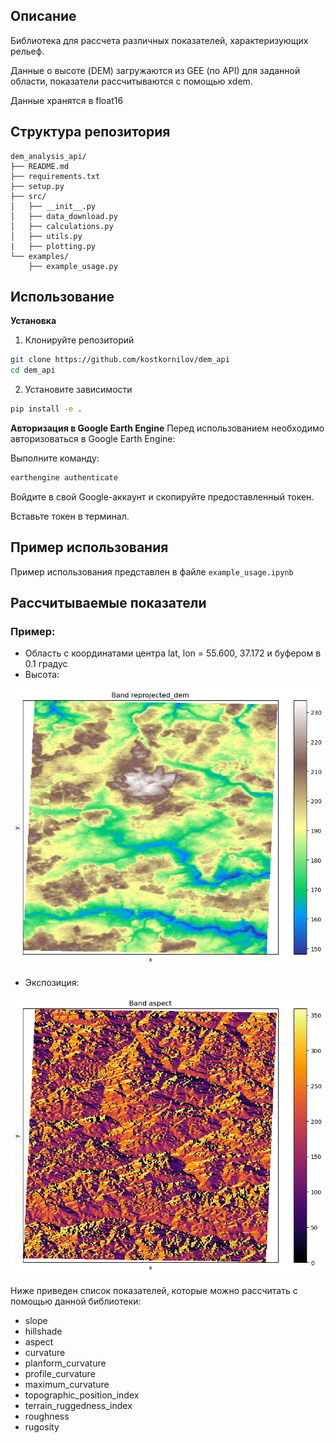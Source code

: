 ## Описание
Библиотека для рассчета различных показателей, характеризующих рельеф. 

Данные о высоте (DEM) загружаются из GEE (по API) для заданной области, показатели рассчитываются с помощью xdem.

Данные хранятся в float16

## Структура репозитория 

```
dem_analysis_api/
├── README.md
├── requirements.txt
├── setup.py
├── src/
│   ├── __init__.py
│   ├── data_download.py
│   ├── calculations.py
│   ├── utils.py
|   ├── plotting.py
└── examples/
    ├── example_usage.py
```
## Использование

**Установка**
1. Клонируйте репозиторий
```bash
git clone https://github.com/kostkornilov/dem_api
cd dem_api
```
2. Установите зависимости
```bash
pip install -e .
```

**Авторизация в Google Earth Engine** 
Перед использованием необходимо авторизоваться в Google Earth Engine:

Выполните команду:
```bash
earthengine authenticate
```
Войдите в свой Google-аккаунт и скопируйте предоставленный токен.

Вставьте токен в терминал.

## Пример использования

Пример использования представлен в файле ```example_usage.ipynb```

## Рассчитываемые показатели
### Пример:
- Область с координатами центра lat, lon = 55.600, 37.172 и буфером в 0.1 градус
- Высота:
  
![Высота](examples/pictures/DEM.png)

- Экспозиция:

![Экспозиция](examples/pictures/Aspect.png)

Ниже приведен список показателей, которые можно рассчитать с помощью данной библиотеки:

- slope
- hillshade
- aspect
- curvature
- planform_curvature
- profile_curvature
- maximum_curvature
- topographic_position_index
- terrain_ruggedness_index
- roughness
- rugosity